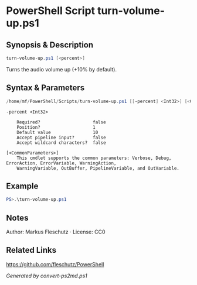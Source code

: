 # PowerShell Script turn-volume-up.ps1

## Synopsis & Description
```powershell
turn-volume-up.ps1 [<percent>]
```

Turns the audio volume up (+10% by default).

## Syntax & Parameters
```powershell
/home/mf/PowerShell/Scripts/turn-volume-up.ps1 [[-percent] <Int32>] [<CommonParameters>]
```

```
-percent <Int32>
    
    Required?                    false
    Position?                    1
    Default value                10
    Accept pipeline input?       false
    Accept wildcard characters?  false
```

```
[<CommonParameters>]
    This cmdlet supports the common parameters: Verbose, Debug, ErrorAction, ErrorVariable, WarningAction, 
    WarningVariable, OutBuffer, PipelineVariable, and OutVariable.
```

## Example
```powershell
PS>.\turn-volume-up.ps1
```


## Notes
Author:  Markus Fleschutz · License: CC0

## Related Links
https://github.com/fleschutz/PowerShell

*Generated by convert-ps2md.ps1*
